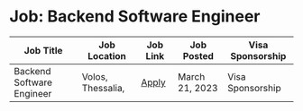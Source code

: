 # Job: Backend Software Engineer

| Job Title | Job Location | Job Link | Job Posted | Visa Sponsorship |
| --- | --- | --- | --- | --- |
| Backend Software Engineer | Volos, Thessalia, | [Apply](https://apply.workable.com/centaur-analytics-inc/j/0C2BC3C116/) | March 21, 2023 | Visa Sponsorship |
